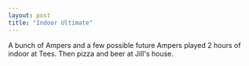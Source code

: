 ```yaml
---
layout: post
title: "Indoor Ultimate"
---
```


A bunch of Ampers and a few possible future Ampers played 2 hours of indoor at Tees. Then pizza and beer at Jill's house.
